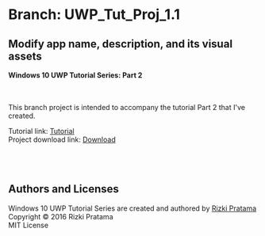 # Branch: UWP_Tut_Proj_1.1
## Modify app name, description, and its visual assets
**Windows 10 UWP Tutorial Series: Part 2**

<br><br>
This branch project is intended to accompany the tutorial Part 2 that I've created.

Tutorial link: [Tutorial](http://blog.whoisrizkipratama.net/tutorial-uwp-2-modify-app-name-description-visual-assets/) <br>
Project download link: [Download](https://github.com/softtama/UWP_Tut_Proj_1/archive/UWP_Tut_Proj_1.1.zip)

<br><br>
Authors and Licenses
-----
Windows 10 UWP Tutorial Series are created and authored by [Rizki Pratama](https://twitter.com/softtama)<br>
Copyright © 2016 Rizki Pratama<br>
MIT License
